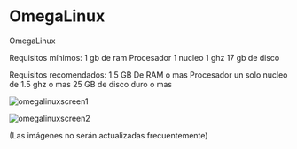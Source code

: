 # OmegaLinux
OmegaLinux

Requisitos mínimos:
1 gb de ram
Procesador 1 nucleo 1 ghz
17 gb de disco

Requisitos recomendados:
1.5 GB De RAM o mas
Procesador un solo nucleo de 1.5 ghz o mas
25 GB de disco duro o mas




![omegalinuxscreen1](https://github.com/ohjhas/omega-linux/assets/145921712/72427b94-4f80-4fcd-ae80-54440d0a8aea)


![omegalinuxscreen2](https://github.com/ohjhas/omega-linux/assets/145921712/854122d2-e0f7-41e7-b466-d500609d0896)



(Las imágenes no serán actualizadas frecuentemente)
